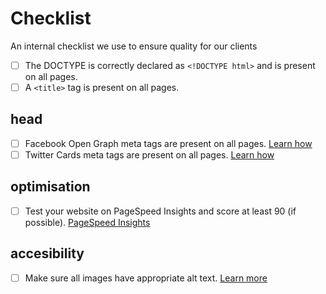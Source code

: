 # Checklist

An internal checklist we use to ensure quality for our clients

- [ ] The DOCTYPE is correctly declared as `<!DOCTYPE html>` and is present on all pages.
- [ ] A `<title>` tag is present on all pages.

## head

- [ ] Facebook Open Graph meta tags are present on all pages. [Learn how](resources/open-graph.md)
- [ ] Twitter Cards meta tags are present on all pages. [Learn how](resources/twitter-cards.md)

## optimisation

- [ ] Test your website on PageSpeed Insights and score at least 90 (if possible). [PageSpeed Insights]([https://pagespeed.web.dev)

## accesibility

- [ ] Make sure all images have appropriate alt text. [Learn more](resources/alt-text.md)
